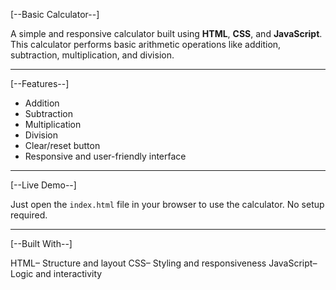 [--Basic Calculator--]

A simple and responsive calculator built using **HTML**, **CSS**, and **JavaScript**. This calculator performs basic arithmetic operations like addition, subtraction, multiplication, and division.

---
[--Features--]

- Addition
- Subtraction
- Multiplication
- Division
- Clear/reset button
- Responsive and user-friendly interface

---
[--Live Demo--]

Just open the `index.html` file in your browser to use the calculator. No setup required.

---
[--Built With--]

HTML– Structure and layout
CSS– Styling and responsiveness
JavaScript– Logic and interactivity



